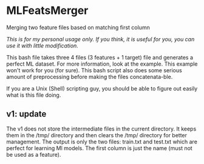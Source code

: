 # MLFeatsMerger
Merging two feature files based on matching first column

*This is for my personal usage only. If you think, it is useful for you, you can use it with little modification.*

This bash file takes three 4 files (3 features + 1 target) file and generates a perfect ML dataset. For more information, look at the example. This example won't work for you (for sure). This bash script also does some serious amount of preprocessing before making the files concatenata-ble.

If you are a Unix (Shell) scripting guy, you should be able to figure out easily what is this file doing.

## v1: update

The v1 does not store the intermediate files in the current directory. It keeps them in the /tmp/ directory and then clears the /tmp/ directory for better management. The output is only the two files: train.txt and test.txt which are perfect for learning Ml models. The first column is just the name (must not be used as a feature).
